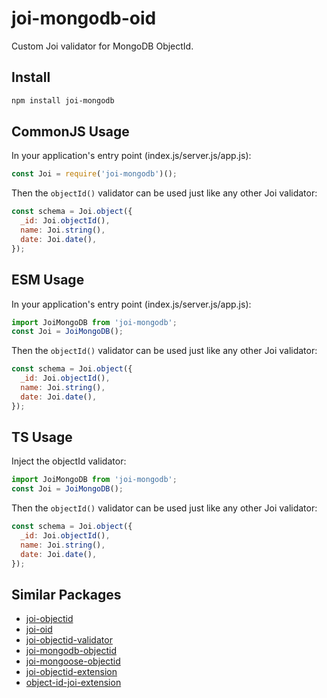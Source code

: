 # joi-mongodb-oid

Custom Joi validator for MongoDB ObjectId.

## Install

```bash
npm install joi-mongodb
```

## CommonJS Usage

In your application's entry point (index.js/server.js/app.js):

```js
const Joi = require('joi-mongodb')();
```

Then the `objectId()` validator can be used just like any other Joi validator:

```js
const schema = Joi.object({
  _id: Joi.objectId(),
  name: Joi.string(),
  date: Joi.date(),
});
```

## ESM Usage

In your application's entry point (index.js/server.js/app.js):

```js
import JoiMongoDB from 'joi-mongodb';
const Joi = JoiMongoDB();
```

Then the `objectId()` validator can be used just like any other Joi validator:

```js
const schema = Joi.object({
  _id: Joi.objectId(),
  name: Joi.string(),
  date: Joi.date(),
});
```

## TS Usage

Inject the objectId validator:

```js
import JoiMongoDB from 'joi-mongodb';
const Joi = JoiMongoDB();
```

Then the `objectId()` validator can be used just like any other Joi validator:

```js
const schema = Joi.object({
  _id: Joi.objectId(),
  name: Joi.string(),
  date: Joi.date(),
});
```

## Similar Packages

- [joi-objectid](https://www.npmjs.com/package/joi-objectid)
- [joi-oid](https://www.npmjs.com/package/joi-oid)
- [joi-objectid-validator](https://www.npmjs.com/package/joi-objectid-validator)
- [joi-mongodb-objectid](https://www.npmjs.com/package/joi-mongodb-objectid)
- [joi-mongoose-objectid](https://www.npmjs.com/package/joi-mongoose-objectid)
- [joi-objectid-extension](https://www.npmjs.com/package/joi-objectid-extension)
- [object-id-joi-extension](https://www.npmjs.com/package/object-id-joi-extension)
